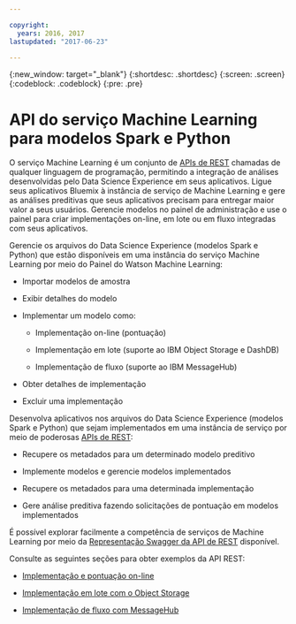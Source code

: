 ```yaml
---

copyright:
  years: 2016, 2017
lastupdated: "2017-06-23"

---
```


{:new_window: target="_blank"}
{:shortdesc: .shortdesc}
{:screen: .screen}
{:codeblock: .codeblock}
{:pre: .pre}

# API do serviço Machine Learning para modelos Spark e Python


O serviço Machine Learning é um conjunto de [APIs de REST](https://watson-ml-api.mybluemix.net/) chamadas de
qualquer linguagem de programação, permitindo a integração de análises desenvolvidas
pelo Data Science Experience em seus aplicativos. Ligue seus
aplicativos Bluemix à instância de serviço de Machine Learning e
gere as análises preditivas que seus aplicativos precisam para
entregar maior valor a seus usuários. Gerencie modelos
no painel de administração e use o painel para criar implementações on-line, em
lote ou em fluxo integradas com seus aplicativos.

Gerencie os arquivos do Data Science Experience (modelos Spark e Python)
que estão disponíveis em uma instância do serviço Machine Learning
por meio do Painel do Watson Machine Learning:

*  Importar modelos de amostra

*  Exibir detalhes do modelo

*  Implementar um modelo como:

   *  Implementação on-line (pontuação)

   *  Implementação em lote (suporte ao IBM Object Storage e DashDB)

   *  Implementação de fluxo (suporte ao IBM MessageHub)

*  Obter detalhes de implementação

*  Excluir uma implementação


Desenvolva aplicativos nos arquivos do Data Science Experience
(modelos Spark e Python) que sejam implementados em uma instância de serviço
por meio de poderosas [APIs de REST](https://watson-ml-api.mybluemix.net/):

*  Recupere os metadados para um determinado modelo preditivo

*  Implemente modelos e gerencie modelos implementados

*  Recupere os metadados para uma determinada implementação

*  Gere análise preditiva fazendo solicitações de pontuação em
modelos implementados

É possível explorar facilmente a competência de serviços de Machine Learning
por meio da [Representação Swagger da API de REST](https://watson-ml-api.mybluemix.net/) disponível.

Consulte as
seguintes seções para obter exemplos da API REST:

*  [Implementação e pontuação on-line](pm_service_api_spark_online.html)

*  [Implementação em lote com o Object Storage](pm_service_api_spark_batch.html)

*  [Implementação de fluxo com MessageHub](pm_service_api_spark_streaming.html)
